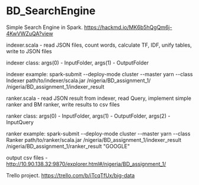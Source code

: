 # BD_SearchEngine

Simple Search Engine in Spark. https://hackmd.io/MK6b5hQgQm6j-4KwVWZuQA?view

indexer.scala  -  read JSON files, count words, calculate TF, IDF, unify tables, write to JSON files

indexer class: args(0) - InputFolder, args(1) - OutputFolder 

indexer example:
spark-submit --deploy-mode cluster --master yarn --class Indexer path/to/indexer/scala.jar /nigeria/BD_assignment_1/ /nigeria/BD_assignment_1/indexer_result

ranker.scala  -  read JSON result from indexer, read Query, implement simple ranker and BM ranker, write results to csv files

ranker class: args(0) - InputFolder, args(1) - OutputFolder, args(2) - InputQuery

ranker example:
spark-submit --deploy-mode cluster --master yarn --class Ranker path/to/ranker/scala.jar /nigeria/BD_assignment_1/indexer_result /nigeria/BD_assignment_1/ranker_result "GOOGLE"

output csv files - http://10.90.138.32:9870/explorer.html#/nigeria/BD_assignment_1/

Trello project. https://trello.com/b/iTcqTfUx/big-data
